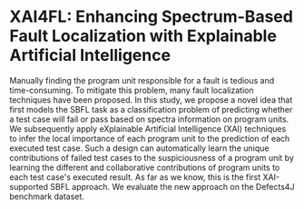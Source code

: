 # XAI4FL: Enhancing Spectrum-Based Fault Localization with Explainable Artificial Intelligence
Manually finding the program unit responsible for a fault is tedious and time-consuming. To mitigate this problem, many fault localization techniques have been proposed. In this study, we propose a novel idea that first models the SBFL task as a classification problem of predicting whether a test case will fail or pass based on spectra information on program units. We subsequently apply eXplainable Artificial Intelligence (XAI) techniques to infer the local importance of each program unit to the prediction of each executed test case. Such a design can automatically learn the unique contributions of failed test cases to the suspiciousness of a program unit by learning the different and collaborative contributions of program units to each test case's executed result. As far as we know, this is the first XAI-supported SBFL approach. We evaluate the new approach on the Defects4J benchmark dataset.